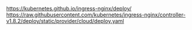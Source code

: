 https://kubernetes.github.io/ingress-nginx/deploy/
https://raw.githubusercontent.com/kubernetes/ingress-nginx/controller-v1.8.2/deploy/static/provider/cloud/deploy.yaml
